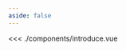 ```yaml
---
aside: false
---
```


<introduce></introduce>
<<< ./components/introduce.vue


<script lang="ts" setup>
import introduce from '../components/introduce.vue'
</script>
